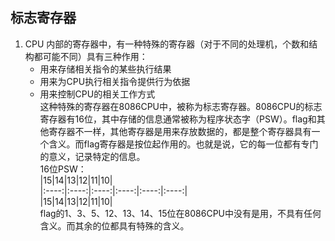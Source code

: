 ## 标志寄存器     
1.  CPU 内部的寄存器中，有一种特殊的寄存器（对于不同的处理机，个数和结构都可能不同）具有三种作用：      
    + 用来存储相关指令的某些执行结果      
    + 用来为CPU执行相关指令提供行为依据       
    + 用来控制CPU的相关工作方式       
    这种特殊的寄存器在8086CPU中，被称为标志寄存器。8086CPU的标志寄存器有16位，其中存储的信息通常被称为程序状态字（PSW）。flag和其他寄存器不一样，其他寄存器是用来存放数据的，都是整个寄存器具有一个含义。而flag寄存器是按位起作用的。也就是说，它的每一位都有专门的意义，记录特定的信息。      
    16位PSW：       
    |15|14|13|12|11|10|                 
    |:----:|:----:|:----:|:----:|:----:|:----:|                 
    |15|14|13|12|11|10|                 
    flag的1、3、5、12、13、14、15位在8086CPU中没有是用，不具有任何含义。而其余的位都具有特殊的含义。      
